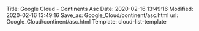 Title: Google Cloud - Continents Asc
Date: 2020-02-16 13:49:16
Modified: 2020-02-16 13:49:16
Save_as: Google_Cloud/continent/asc.html
url: Google_Cloud/continent/asc.html
Template: cloud-list-template